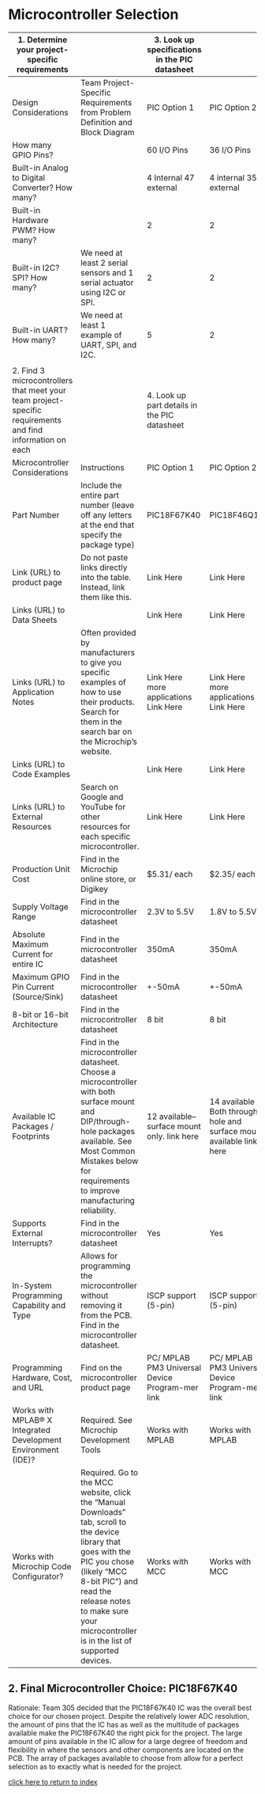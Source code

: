 # Microcontroller Selection 


| 1. Determine your project-specific requirements                                                           |                                                                                                                                                                                                                                                             | 3. Look up specifications in the PIC datasheet  |                                                                      |                                                 |
|-----------------------------------------------------------------------------------------------------------|-------------------------------------------------------------------------------------------------------------------------------------------------------------------------------------------------------------------------------------------------------------|-------------------------------------------------|----------------------------------------------------------------------|-------------------------------------------------|
| Design Considerations                                                                                     | Team Project-Specific Requirements  from Problem Definition and Block Diagram                                                                                                                                                                               | PIC Option 1                                    | PIC Option 2                                                         | PIC Option 3                                    |
| How many GPIO Pins?                                                                                       |                                                                                                                                                                                                                                                             | 60 I/O Pins                                     | 36 I/O Pins                                                          | 85 I/O Pins                                     |
| Built-in Analog to Digital Converter? How many?                                                           |                                                                                                                                                                                                                                                             | 4 Internal 47 external                          | 4 internal 35 external                                               | 4 internal 35 external                          |
| Built-in Hardware PWM? How many?                                                                          |                                                                                                                                                                                                                                                             | 2                                               | 2                                                                    | 1                                               |
| Built-in I2C? SPI? How many?                                                                              | We need at least 2 serial sensors and 1 serial actuator using I2C or SPI.                                                                                                                                                                                   | 2                                               | 2                                                                    | 3                                               |
| Built-in UART? How many?                                                                                  | We need at least 1 example of UART, SPI, and I2C.                                                                                                                                                                                                           | 5                                               | 2                                                                    | 3                                               |
                              |
| 2. Find 3 microcontrollers that meet your team project-specific requirements and find information on each |                                                                                                                                                                                                                                                             | 4. Look up part details in the PIC datasheet    |                                                                      |                                                 |
| Microcontroller Considerations                                                                            | Instructions                                                                                                                                                                                                                                                | PIC Option 1                                    | PIC Option 2                                                         | PIC Option 3                                    |
| Part Number                                                                                               | Include the entire part number (leave off any letters at the end that specify the package type)                                                                                                                                                             | PIC18F67K40                                     | PIC18F46Q10                                                          | PIC24FJ1024GA610T-I/PT                          |
| Link (URL) to product page                                                                                | Do not paste links directly into the table. Instead, link them like this.                                                                                                                                                                                   | Link Here                                       | Link Here                                                            | Link Here                                       |
| Links (URL) to Data Sheets                                                                                |                                                                                                                                                                                                                                                             | Link Here                                       | Link Here                                                            | Link Here                                       |
| Links (URL) to Application Notes                                                                          | Often provided by manufacturers to give you specific examples of how to use their products. Search for them in the search bar on the Microchip’s website.                                                                                                   | Link Here more applications Link Here           | Link Here more applications Link Here                                | Link Here more applications Link Here           |
| Links (URL) to Code Examples                                                                              |                                                                                                                                                                                                                                                             | Link Here                                       | Link Here                                                            | Link Here (Pg. 27)                              |
| Links (URL) to External Resources                                                                         | Search on Google and YouTube for other resources for each specific microcontroller.                                                                                                                                                                         | Link Here                                       | Link Here                                                            | Link Here                                       |
| Production Unit Cost                                                                                      | Find in the Microchip online store, or Digikey                                                                                                                                                                                                              | $5.31/ each                                     | $2.35/ each                                                          | $6.08/ each                                     |
| Supply Voltage Range                                                                                      | Find in the microcontroller datasheet                                                                                                                                                                                                                       | 2.3V to 5.5V                                    | 1.8V to 5.5V                                                         | 2.0 to 36V                                      |
| Absolute Maximum Current for entire IC                                                                    | Find in the microcontroller datasheet                                                                                                                                                                                                                       | 350mA                                           | 350mA                                                                | 300mA                                           |
| Maximum GPIO Pin Current (Source/Sink)                                                                    | Find in the microcontroller datasheet                                                                                                                                                                                                                       | +-50mA                                          | +-50mA                                                               | +-25mA                                          |
| 8-bit or 16-bit Architecture                                                                              | Find in the microcontroller datasheet                                                                                                                                                                                                                       | 8 bit                                           | 8 bit                                                                | 16 bit                                          |
| Available IC Packages / Footprints                                                                        | Find in the microcontroller datasheet. Choose a microcontroller with both surface mount and DIP/through-hole packages available. See Most Common Mistakes below for requirements to improve manufacturing reliability.                                      | 12 available– surface mount only. link here     | 14 available Both through-hole and surface mount available link here | 5 available– surface mount only. link here      |
| Supports External Interrupts?                                                                             | Find in the microcontroller datasheet                                                                                                                                                                                                                       | Yes                                             | Yes                                                                  | Yes                                             |
| In-System Programming Capability and Type                                                                 | Allows for programming the microcontroller without removing it from the PCB. Find in the microcontroller datasheet.                                                                                                                                         | ISCP support (5-pin)                            | ISCP support (5-pin)                                                 | ISCP support (?-pin)                            |
| Programming Hardware, Cost, and URL                                                                       | Find on the microcontroller product page                                                                                                                                                                                                                    | PC/ MPLAB PM3 Universal Device Program-mer link | PC/ MPLAB PM3 Universal Device Program-mer link                      | PC/ MPLAB PM3 Universal Device Program-mer link |
| Works with MPLAB® X Integrated Development Environment (IDE)?                                             | Required. See Microchip Development Tools                                                                                                                                                                                                                   | Works with MPLAB                                | Works with MPLAB                                                     | Works with MPLAB                                |
| Works with Microchip Code Configurator?                                                                   | Required. Go to the MCC website, click the “Manual Downloads” tab, scroll to the device library that goes with the PIC you chose (likely “MCC 8-bit PIC”) and read the release notes to make sure your microcontroller is in the list of supported devices. | Works with MCC                                  | Works with MCC                                                       | Works with MCC                                  |
## 2. Final Microcontroller Choice: PIC18F67K40
Rationale: Team 305 decided that the PIC18F67K40 IC was the overall best choice for our chosen project. Despite the relatively lower ADC resolution, the amount of pins that the IC has as well as the multitude of packages available make the PIC18F67K40 the right pick for the project. The large amount of pins available in the IC allow for a large degree of freedom and flexibility in where the sensors and other components are located on the PCB. The array of packages available to choose from allow for a perfect selection as to exactly what is needed for the project.

[click here to return to index](/index)
